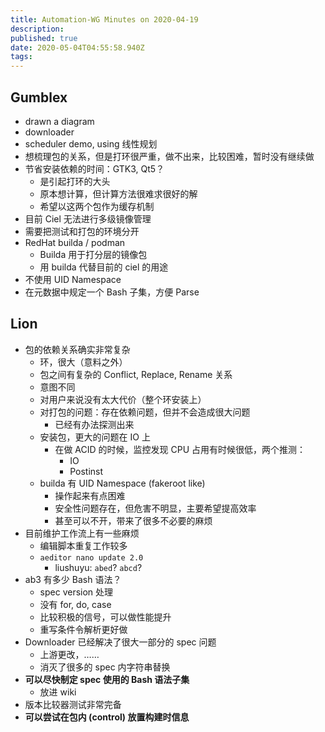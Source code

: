 ```yaml
---
title: Automation-WG Minutes on 2020-04-19
description: 
published: true
date: 2020-05-04T04:55:58.940Z
tags: 
---
```


## Gumblex

- drawn a diagram
- downloader
- scheduler demo, using 线性规划
- 想梳理包的关系，但是打环很严重，做不出来，比较困难，暂时没有继续做
- 节省安装依赖的时间：GTK3, Qt5？
  - 是引起打环的大头
  - 原本想计算，但计算方法很难求很好的解
  - 希望以这两个包作为缓存机制
- 目前 Ciel 无法进行多级镜像管理
- 需要把测试和打包的环境分开
- RedHat builda / podman
  - Builda 用于打分层的镜像包
  - 用 builda 代替目前的 ciel 的用途
- 不使用 UID Namespace
- 在元数据中规定一个 Bash 子集，方便 Parse

## Lion

- 包的依赖关系确实非常复杂
  - 环，很大（意料之外）
  - 包之间有复杂的 Conflict, Replace, Rename 关系
  - 意图不同
  - 对用户来说没有太大代价（整个环安装上）
  - 对打包的问题：存在依赖问题，但并不会造成很大问题
    - 已经有办法探测出来
  - 安装包，更大的问题在 IO 上
    - 在做 ACID 的时候，监控发现 CPU 占用有时候很低，两个推测：
      - IO
      - Postinst
  - builda 有 UID Namespace (fakeroot like)
    - 操作起来有点困难
    - 安全性问题存在，但危害不明显，主要希望提高效率
    - 甚至可以不开，带来了很多不必要的麻烦
- 目前维护工作流上有一些麻烦
  - 编辑脚本重复工作较多
  - `aeditor nano update 2.0`
    - liushuyu: `abed`? `abcd`?
- ab3 有多少 Bash 语法？
  - spec version 处理
  - 没有 for, do, case
  - 比较积极的信号，可以做性能提升
  - 重写条件令解析更好做
- Downloader 已经解决了很大一部分的 spec 问题
  - 上游更改，……
  - 消灭了很多的 spec 内字符串替换
- **可以尽快制定 spec 使用的 Bash 语法子集**
  - 放进 wiki
- 版本比较器测试非常完备
- **可以尝试在包内 (control) 放置构建时信息**
